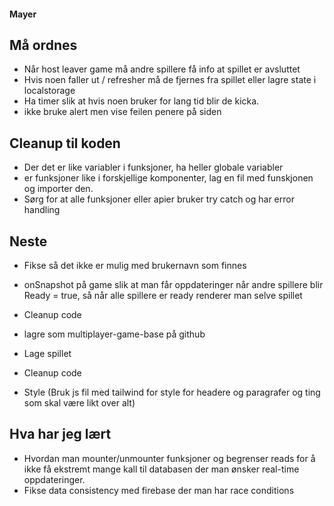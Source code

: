 #### Mayer

## Må ordnes
- Når host leaver game må andre spillere få info at spillet er avsluttet
- Hvis noen faller ut / refresher må de fjernes fra spillet eller lagre state i localstorage
- Ha timer slik at hvis noen bruker for lang tid blir de kicka.
- ikke bruke alert men vise feilen penere på siden

## Cleanup til koden
- Der det er like variabler i funksjoner, ha heller globale variabler
- er funksjoner like i forskjellige komponenter, lag en fil med funskjonen og importer den.
- Sørg for at alle funksjoner eller apier bruker try catch og har error handling

## Neste
- Fikse så det ikke er mulig med brukernavn som finnes
- onSnapshot på game slik at man får oppdateringer når andre spillere blir Ready = true, så når alle spillere er ready renderer man selve spillet
- Cleanup code
- lagre som multiplayer-game-base på github

- Lage spillet
- Cleanup code
- Style (Bruk js fil med tailwind for style for headere og paragrafer og ting som skal være likt over alt)


## Hva har jeg lært
- Hvordan man mounter/unmounter funksjoner og begrenser reads for å ikke få ekstremt mange kall til databasen der man ønsker real-time oppdateringer.
- Fikse data consistency med firebase der man har race conditions